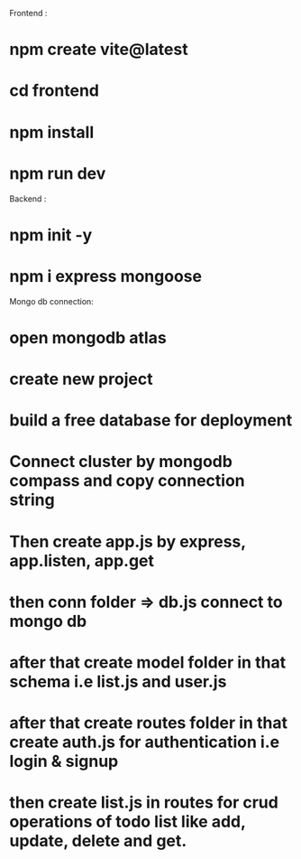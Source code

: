 Frontend :
  # npm create vite@latest
  # cd frontend
  # npm install 
  # npm run dev

Backend :
  # npm init -y
  # npm i express mongoose
  
Mongo db connection:
  # open mongodb atlas
  # create new project
  # build a free database for deployment 
  # Connect cluster by mongodb compass and copy connection string
  # Then create app.js by express, app.listen, app.get
  # then conn folder => db.js connect to mongo db
  # after that create model folder in that schema i.e list.js and user.js
  # after that create routes folder in that create auth.js for authentication i.e login & signup
  # then create list.js in routes for crud operations of todo list like add, update, delete and get.
